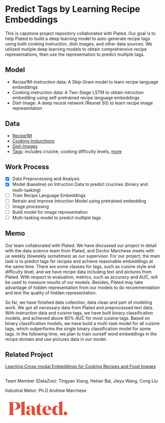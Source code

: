 # Predict Tags by Learning Recipe Embeddings  

This is capstone project repository collaborated with Plated. Our goal is to help Plated to build a deep learning model to auto-generate recipe tags using both cooking instruction, dish images, and other data sources. We utilized mutiple deep learning models to obtain comprehensive recipe representations, then use the representation to predict multiple tags. 

## Model
* Recipe1M-instruction data: A Skip-Gram model to learn recipe language embeddings 
* Cooking instruction data: A Two-Stage LSTM to obtain intruction embedding using self-pretrained recipe language embeddings
* Dish Image: A deep neural network (Resnet 50) to learn recipe image representation

## Data
* [Recipe1M](http://im2recipe.csail.mit.edu/dataset/download/)
* [Cooking Insturctions](/data/data_sample.pdf)
* [Dish Images](/data/data_sample.pdf)
* [Tags](/data/Tags_structure_self.csv): includes crucine, cooking difficulty levels, [more](/data/Tags_structure_self.csv)

## Work Process 
- [x] Data Preprocessing and Analysis
- [x] Model (baseline) on Intruction Data to predict crucines (binary and multi-tasking) 
- [ ] Train Recipe Language Embeddings
- [ ] Retrain and improve Intruction Model using pretrained embedding
- [ ] Image processing
- [ ] Build model for image representation 
- [ ] Multi-tasking model to predict multiple tags

## Memo
Our team collaborated with Plated. We have discussed our project in detail with the data science team from Plated, and Doctor Marchese meets with us weekly (biweekly  sometimes)  as our supervisor.  For our project, the main task is to predict tags for recipes and achieve reasonable embeddings at the same time. There are some classes for tags, such as cuisine style and difficulty level, and we have recipe data including text and pictures from Plated. With respect to evaluation, metrics, such as accuracy and AUC, will be used to measure results of our models. Besides, Plated may take advantage of hidden representation from our models to do recommendation and test the quality of hidden representation. 

So far, we have finished data collection, data clean and part of modeling work. We got all necessary data from Plated and preprocessed text data. With instruction data and cuisine tags, we have built binary classification models, and achieved above 80% AUC for most cuisine tags. Based on binary classification models, we have build a multi-task model for all cuisine tags, which outperforms the single binary classification model for some tags. In the following time, we plan to train ourself word embeddings in the recipe domain and use pictures data in our model. 

## Related Project 
[Learning Cross-modal Embeddings for Cooking Recipes and Food Images](http://pic2recipe.csail.mit.edu)

## 
Team Member (DataZoo): Tingyan Xiang, Hetian Bai, Jieyu Wang, Cong Liu

Industral Metor: Ph.D Andrew Marchese 

![Logo](pics/logo_image.png) 
